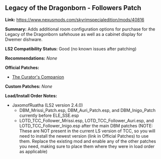 ## Legacy of the Dragonborn - Followers Patch

**Link:** https://www.nexusmods.com/skyrimspecialedition/mods/40816

**Summary:** Adds additional room configuration options for purchase for the Legacy of the Dragonborn safehouse as well as a cabinet display for Dwemer dishware. 

**LS2 Compatibility Status:** Good (no known issues after patching)

**Recommendations:** 
_None_

**Official Patches:**
* [The Curator's Companion](https://www.nexusmods.com/skyrimspecialedition/mods/38529)

**Custom Patches:**
_None_

**Load/Install Order Notes:**
* JaxomofRuatha (LS2 version 2.4.0)
  * DBM_Mrissi_Patch.esp, DBM_Auri_Patch.esp, and DBM_Inigo_Patch currently before ELE_SSE.esp
  * LOTD_TCC_Follower_Mrissi.esp, LOTD_TCC_Follower_Auri.esp, and LOTD_TCC_Follower_Inigo.esp after the main DBM patches (NOTE: These are NOT present in the current LS version of TCC, so you will need to install the newest version (link in Official Patches) to use them. Replace the existing mod and enable any of the other patches you need, making sure to place them where they were in load order as applicable)
